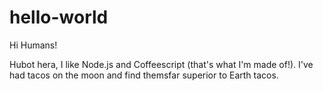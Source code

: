 # hello-world


Hi Humans!

Hubot hera, I like Node.js and Coffeescript (that's what I'm made of!).
I've had tacos on the moon and find themsfar superior to Earth tacos.
